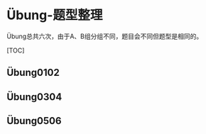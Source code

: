 # Übung-题型整理

Übung总共六次，由于A、B组分组不同，题目会不同但题型是相同的。

[TOC]





## Übung0102



## Übung0304

## Übung0506